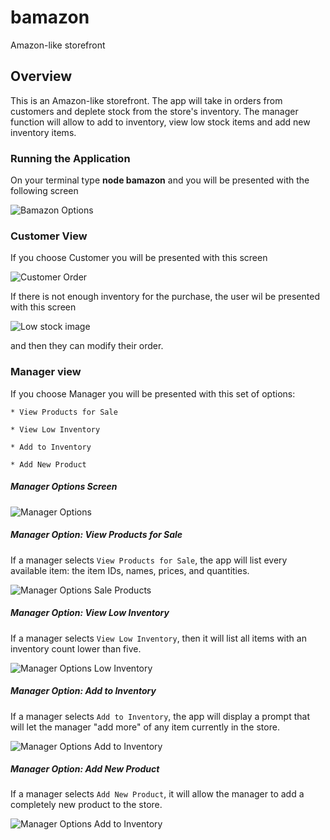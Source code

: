 # bamazon
Amazon-like storefront

## Overview

This is an Amazon-like storefront. The app will take in orders from customers and deplete stock from the store's inventory. The manager function will allow to add to inventory,  view low stock items and add new inventory items.

### Running the Application

On your terminal type  **node bamazon** and you will be presented with the following screen

![Bamazon Options](https://manderson55.github.io/bamazon/images/bamazon_NodeBamazon.png)


### Customer View

If you choose Customer you will be presented with this screen

![Customer Order](https://manderson55.github.io/bamazon/images/bamazon_CustomerOptionSelected.png)

If there is not enough inventory for the purchase, the user wil be presented with this screen

![Low stock image](https://manderson55.github.io/bamazon/images/bamazonCustomer_lowStock.png)

and then they can modify their order.

### Manager view

If you choose Manager you will be presented with this set of options:

    * View Products for Sale
    
    * View Low Inventory
    
    * Add to Inventory
    
    * Add New Product

##### Manager Options Screen

![Manager Options](https://manderson55.github.io/bamazon/images/bamazon_ManagerOptionSelected.png)

##### Manager Option: View Products for Sale

If a manager selects `View Products for Sale`, the app will list every available item: the item IDs, names, prices, and quantities.


![Manager Options Sale Products](https://manderson55.github.io/bamazon/images/bamazonCustomer_saleProducts.png)

##### Manager Option: View Low Inventory

If a manager selects `View Low Inventory`, then it will list all items with an inventory count lower than five.

![Manager Options Low Inventory](https://manderson55.github.io/bamazon/images/bamazonManager_lowInventory.png)

##### Manager Option: Add to Inventory

If a manager selects `Add to Inventory`, the app will display a prompt that will let the manager "add more" of any item currently in the store.


![Manager Options Add to Inventory](https://manderson55.github.io/bamazon/images/bamazonManager_addToInventory.png)

##### Manager Option: Add New Product

If a manager selects `Add New Product`, it will allow the manager to add a completely new product to the store.


![Manager Options Add to Inventory](https://manderson55.github.io/bamazon/images/bamazonManager_addNewProduct.png)



